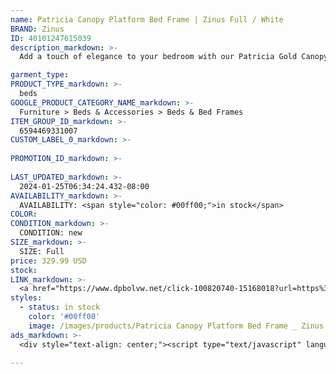 ```yaml
---
name: Patricia Canopy Platform Bed Frame | Zinus Full / White
BRAND: Zinus
ID: 40101247615039
description_markdown: >-
  Add a touch of elegance to your bedroom with our Patricia Gold Canopy Bed - without costing you an arm and a leg. This platform bed frame will stand out and be the centerpiece of your room with it’s beautiful gold color, combining old-school glamour aesthetics with a modern structure. Sturdy and well refined, this tall platform bed features a thick steel canopy frame with a matte gold finish that brightens any room with ease.

garment_type:
PRODUCT_TYPE_markdown: >-
  beds
GOOGLE_PRODUCT_CATEGORY_NAME_markdown: >-
  Furniture > Beds & Accessories > Beds & Bed Frames
ITEM_GROUP_ID_markdown: >-
  6594469331007
CUSTOM_LABEL_0_markdown: >-
  
PROMOTION_ID_markdown: >-
  
LAST_UPDATED_markdown: >-
  2024-01-25T06:34:24.432-08:00
AVAILABILITY_markdown: >-
  AVAILABILITY: <span style="color: #00ff00;">in stock</span>
COLOR:
CONDITION_markdown: >-
  CONDITION: new
SIZE_markdown: >-
  SIZE: Full
price: 329.99 USD
stock: 
LINK_markdown: >-
  <a href="https://www.dpbolvw.net/click-100820740-15168018?url=https%3A%2F%2Fwww.zinus.com%2Fproducts%2Fpatricia-gold-metal-canopy-platform-bed-frame%3Fvariant%3D40101247615039" target="_blank" style="display: inline-block; padding: 10px 20px; font-size: 16px; text-align: center; text-decoration: none; cursor: pointer; border: 1px solid #3498db; color: #3498db; background-color: #fff; border-radius: 5px; transition: background-color 0.3s;">Go to Product</a>
styles:
  - status: in stock
    color: '#00ff00'
    image: /images/products/Patricia Canopy Platform Bed Frame _ Zinus Full _ White/ZINUSPatriciaBlackMetalCanopyPlatformBedFrame.jpg
ads_markdown: >-
  <div style="text-align: center;"><script type="text/javascript" language="javascript" src="https://www.tkqlhce.com/placeholder-52290839?target=_top&mouseover=N"></script></div>

---
```

